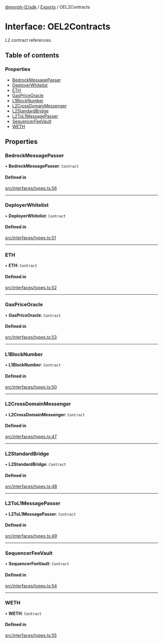 [@morph-l2/sdk](../README) / [Exports](../modules) / OEL2Contracts

# Interface: OEL2Contracts

L2 contract references.

## Table of contents

### Properties

- [BedrockMessagePasser](OEL2Contracts#bedrockmessagepasser)
- [DeployerWhitelist](OEL2Contracts#deployerwhitelist)
- [ETH](OEL2Contracts#eth)
- [GasPriceOracle](OEL2Contracts#gaspriceoracle)
- [L1BlockNumber](OEL2Contracts#l1blocknumber)
- [L2CrossDomainMessenger](OEL2Contracts#l2crossdomainmessenger)
- [L2StandardBridge](OEL2Contracts#l2standardbridge)
- [L2ToL1MessagePasser](OEL2Contracts#l2tol1messagepasser)
- [SequencerFeeVault](OEL2Contracts#sequencerfeevault)
- [WETH](OEL2Contracts#weth)

## Properties

### BedrockMessagePasser

• **BedrockMessagePasser**: `Contract`

#### Defined in

[src/interfaces/types.ts:56](https://github.com/morph-l2/sdk/blob/97c4394/src/interfaces/types.ts#L56)

___

### DeployerWhitelist

• **DeployerWhitelist**: `Contract`

#### Defined in

[src/interfaces/types.ts:51](https://github.com/morph-l2/sdk/blob/97c4394/src/interfaces/types.ts#L51)

___

### ETH

• **ETH**: `Contract`

#### Defined in

[src/interfaces/types.ts:52](https://github.com/morph-l2/sdk/blob/97c4394/src/interfaces/types.ts#L52)

___

### GasPriceOracle

• **GasPriceOracle**: `Contract`

#### Defined in

[src/interfaces/types.ts:53](https://github.com/morph-l2/sdk/blob/97c4394/src/interfaces/types.ts#L53)

___

### L1BlockNumber

• **L1BlockNumber**: `Contract`

#### Defined in

[src/interfaces/types.ts:50](https://github.com/morph-l2/sdk/blob/97c4394/src/interfaces/types.ts#L50)

___

### L2CrossDomainMessenger

• **L2CrossDomainMessenger**: `Contract`

#### Defined in

[src/interfaces/types.ts:47](https://github.com/morph-l2/sdk/blob/97c4394/src/interfaces/types.ts#L47)

___

### L2StandardBridge

• **L2StandardBridge**: `Contract`

#### Defined in

[src/interfaces/types.ts:48](https://github.com/morph-l2/sdk/blob/97c4394/src/interfaces/types.ts#L48)

___

### L2ToL1MessagePasser

• **L2ToL1MessagePasser**: `Contract`

#### Defined in

[src/interfaces/types.ts:49](https://github.com/morph-l2/sdk/blob/97c4394/src/interfaces/types.ts#L49)

___

### SequencerFeeVault

• **SequencerFeeVault**: `Contract`

#### Defined in

[src/interfaces/types.ts:54](https://github.com/morph-l2/sdk/blob/97c4394/src/interfaces/types.ts#L54)

___

### WETH

• **WETH**: `Contract`

#### Defined in

[src/interfaces/types.ts:55](https://github.com/morph-l2/sdk/blob/97c4394/src/interfaces/types.ts#L55)
